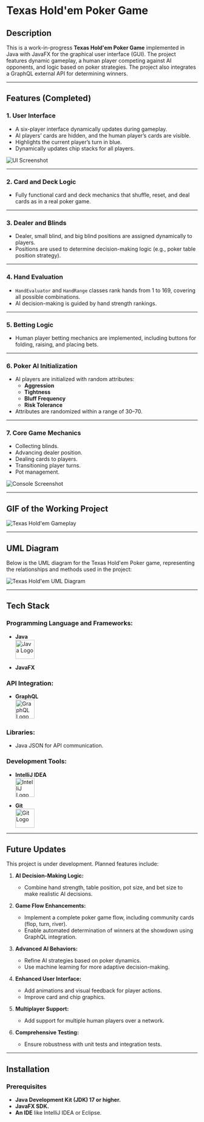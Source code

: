 # Texas Hold'em Poker Game

## Description
This is a work-in-progress **Texas Hold'em Poker Game** implemented in Java with JavaFX for the graphical user interface (GUI). The project features dynamic gameplay, a human player competing against AI opponents, and logic based on poker strategies. The project also integrates a GraphQL external API for determining winners.

---

## Features (Completed)

### 1. **User Interface**
- A six-player interface dynamically updates during gameplay.
- AI players’ cards are hidden, and the human player’s cards are visible.
- Highlights the current player’s turn in blue.
- Dynamically updates chip stacks for all players.

![UI Screenshot](./screenshot1.png)

---

### 2. **Card and Deck Logic**
- Fully functional card and deck mechanics that shuffle, reset, and deal cards as in a real poker game.

---

### 3. **Dealer and Blinds**
- Dealer, small blind, and big blind positions are assigned dynamically to players.
- Positions are used to determine decision-making logic (e.g., poker table position strategy).

---

### 4. **Hand Evaluation**
- `HandEvaluator` and `HandRange` classes rank hands from 1 to 169, covering all possible combinations.
- AI decision-making is guided by hand strength rankings.

---

### 5. **Betting Logic**
- Human player betting mechanics are implemented, including buttons for folding, raising, and placing bets.

---

### 6. **Poker AI Initialization**
- AI players are initialized with random attributes:
    - **Aggression**
    - **Tightness**
    - **Bluff Frequency**
    - **Risk Tolerance**
- Attributes are randomized within a range of 30–70.

---

### 7. **Core Game Mechanics**
- Collecting blinds.
- Advancing dealer position.
- Dealing cards to players.
- Transitioning player turns.
- Pot management.

![Console Screenshot](./screenshot2.png)

---
## GIF of the Working Project
![Texas Hold'em Gameplay](./gif.gif)

---
## UML Diagram
Below is the UML diagram for the Texas Hold'em Poker game, representing the relationships and methods used in the project:

![Texas Hold'em UML Diagram](./TexasHoldemPoker_UML.png)

---
## Tech Stack

### Programming Language and Frameworks:
- **Java**  
  <img src="https://cdn-icons-png.flaticon.com/512/226/226777.png" alt="Java Logo" width="50"/>

- **JavaFX**

### API Integration:
- **GraphQL**  
  <img src="https://upload.wikimedia.org/wikipedia/commons/1/17/GraphQL_Logo.svg" alt="GraphQL Logo" width="50"/>

### Libraries:
- Java JSON for API communication.

### Development Tools:
- **IntelliJ IDEA**  
  <img src="https://cdn-icons-png.flaticon.com/512/5969/5969290.png" alt="IntelliJ Logo" width="50"/>

- **Git**  
  <img src="https://cdn-icons-png.flaticon.com/512/2111/2111288.png" alt="Git Logo" width="50"/>

---

## Future Updates
This project is under development. Planned features include:

1. **AI Decision-Making Logic:**
    - Combine hand strength, table position, pot size, and bet size to make realistic AI decisions.

2. **Game Flow Enhancements:**
    - Implement a complete poker game flow, including community cards (flop, turn, river).
    - Enable automated determination of winners at the showdown using GraphQL integration.

3. **Advanced AI Behaviors:**
    - Refine AI strategies based on poker dynamics.
    - Use machine learning for more adaptive decision-making.

4. **Enhanced User Interface:**
    - Add animations and visual feedback for player actions.
    - Improve card and chip graphics.

5. **Multiplayer Support:**
    - Add support for multiple human players over a network.

6. **Comprehensive Testing:**
    - Ensure robustness with unit tests and integration tests.

---

## Installation

### Prerequisites
- **Java Development Kit (JDK) 17 or higher.**
- **JavaFX SDK.**
- **An IDE** like IntelliJ IDEA or Eclipse.

